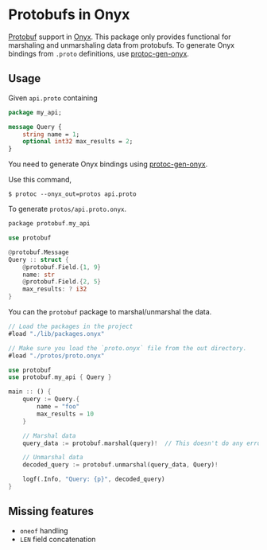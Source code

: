 # Protobufs in Onyx

[Protobuf](https://protobuf.dev) support in [Onyx](https://onyxlang.dev).
This package only provides functional for marshaling and unmarshaling data from protobufs.
To generate Onyx bindings from `.proto` definitions, use [protoc-gen-onyx](https://github.com/onyx-lang/protoc-gen-onyx).

## Usage

Given `api.proto` containing

```protobuf
package my_api;

message Query {
    string name = 1;
    optional int32 max_results = 2;
}
```

You need to generate Onyx bindings using [protoc-gen-onyx](https://github.com/onyx-lang/protoc-gen-onyx).

Use this command,
```shell
$ protoc --onyx_out=protos api.proto
```

To generate `protos/api.proto.onyx`.
```rust
package protobuf.my_api

use protobuf

@protobuf.Message
Query :: struct {
    @protobuf.Field.{1, 9}
    name: str
    @protobuf.Field.{2, 5}
    max_results: ? i32
}
```

You can the `protobuf` package to marshal/unmarshal the data.

```rust
// Load the packages in the project
#load "./lib/packages.onyx"

// Make sure you load the `proto.onyx` file from the out directory.
#load "./protos/proto.onyx"

use protobuf
use protobuf.my_api { Query }

main :: () {
    query := Query.{
        name = "foo"
        max_results = 10
    }

    // Marshal data
    query_data := protobuf.marshal(query)!  // This doesn't do any error handling

    // Unmarshal data
    decoded_query := protobuf.unmarshal(query_data, Query)!

    logf(.Info, "Query: {p}", decoded_query)
}
```

## Missing features

- `oneof` handling
- `LEN` field concatenation



